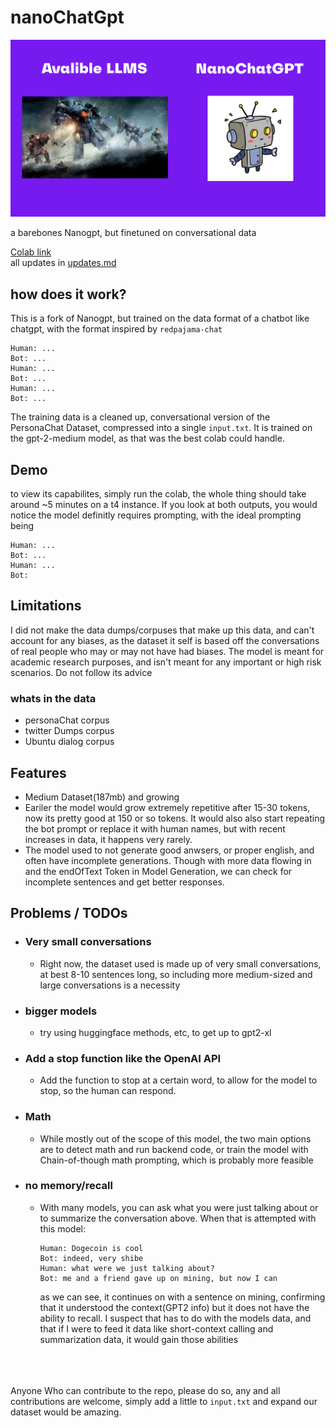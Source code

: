 # nanoChatGpt

![nanoChatGPT](https://github.com/VatsaDev/nanoChatGPT/blob/fbe107f9687464a1bea9b052009389f92a96983f/assets/template.png)

a barebones Nanogpt, but finetuned on conversational data 

[Colab link](https://colab.research.google.com/drive/1a2aW5eClKjHVQJp-qtHDz4m6ai4yh49Z?usp=sharing)   
all updates in [updates.md](updates.md)
## how does it work?

This is a fork of Nanogpt, but trained on the data format of a chatbot like chatgpt, with the format inspired by `redpajama-chat` 

```
Human: ...
Bot: ...
Human: ...
Bot: ...
Human: ...
Bot: ...
```

The training data is a cleaned up, conversational version of the PersonaChat Dataset, compressed into a single `input.txt`. It is trained on the gpt-2-medium model, as that was the best colab could handle. 

## Demo
to view its capabilites, simply run the colab, the whole thing should take around ~5 minutes on a t4 instance. If you look at both outputs, you would notice the model definitly requires prompting, with the ideal prompting being

```
Human: ...
Bot: ...
Human: ...
Bot:
```

## Limitations 

I did not make the data dumps/corpuses that make up this data, and can't account for any biases, as the dataset it self is based off the conversations of real people who may or may not have had biases. The model is meant for academic research purposes, and isn't meant for any important or high risk scenarios. Do not follow its advice

### whats in the data
 - personaChat corpus
 - twitter Dumps corpus
 - Ubuntu dialog corpus

## Features

 * Medium Dataset(187mb) and growing
 * Eariler the model would grow extremely repetitive after 15-30 tokens, now its pretty good at 150 or so tokens. It would also also start repeating the bot prompt or replace it with human names, but with recent increases in data, it happens very rarely.
 * The model used to not generate good anwsers, or proper english, and often have incomplete generations. Though with more data flowing in and the endOfText Token in Model Generation, we can check for incomplete sentences and get better responses.

## Problems / TODOs

* ### Very small conversations
    
    * Right now, the dataset used is made up of very small conversations, at best 8-10 sentences long, so including more medium-sized and large conversations is a necessity

* ### bigger models
     * try using huggingface methods, etc, to get up to gpt2-xl

* ### Add a stop function like the OpenAI API
    
    * Add the function to stop at a certain word, to allow for the model to stop, so the human can respond.

* ### Math
    
    * While mostly out of the scope of this model, the two main options are to detect math and run backend code, or train the model with Chain-of-though math prompting, which is probably more feasible
    
* ### no memory/recall
    
    * With many models, you can ask what you were just talking about or to summarize the conversation above. When that is attempted with this model:
        
        ```plaintext
        Human: Dogecoin is cool 
        Bot: indeed, very shibe
        Human: what were we just talking about?
        Bot: me and a friend gave up on mining, but now I can
        ```
        
        as we can see, it continues on with a sentence on mining, confirming that it understood the context(GPT2 info) but it does not have the ability to recall. I suspect that has to do with the models data, and that if I were to feed it data like short-context calling and summarization data, it would gain those abilities

      
<br /><br /><br />
Anyone Who can contribute to the repo, please do so, any and all contributions are welcome, simply add a little to `input.txt` and expand our dataset would be amazing.
